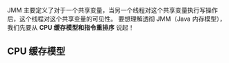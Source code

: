 JMM 主要定义了对于一个共享变量，当另一个线程对这个共享变量执行写操作后，这个线程对这个共享变量的可见性。
要想理解透彻 JMM（Java 内存模型），我们先要从 **CPU 缓存模型和指令重排序** 说起！

## CPU 缓存模型
